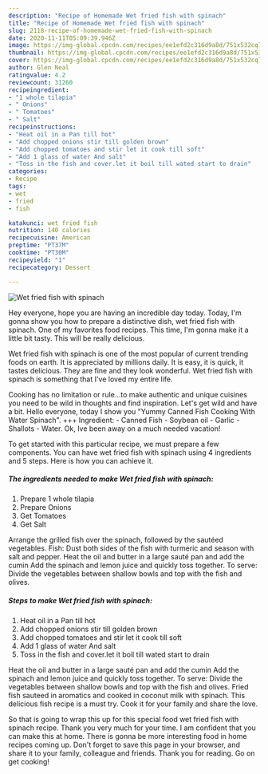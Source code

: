 ```yaml
---
description: "Recipe of Homemade Wet fried fish with spinach"
title: "Recipe of Homemade Wet fried fish with spinach"
slug: 2118-recipe-of-homemade-wet-fried-fish-with-spinach
date: 2020-11-11T05:09:39.946Z
image: https://img-global.cpcdn.com/recipes/ee1efd2c316d9a8d/751x532cq70/wet-fried-fish-with-spinach-recipe-main-photo.jpg
thumbnail: https://img-global.cpcdn.com/recipes/ee1efd2c316d9a8d/751x532cq70/wet-fried-fish-with-spinach-recipe-main-photo.jpg
cover: https://img-global.cpcdn.com/recipes/ee1efd2c316d9a8d/751x532cq70/wet-fried-fish-with-spinach-recipe-main-photo.jpg
author: Glen Neal
ratingvalue: 4.2
reviewcount: 31260
recipeingredient:
- "1 whole tilapia"
- " Onions"
- " Tomatoes"
- " Salt"
recipeinstructions:
- "Heat oil in a Pan till hot"
- "Add chopped onions stir till golden brown"
- "Add chopped tomatoes and stir let it cook till soft"
- "Add 1 glass of water And salt"
- "Toss in the fish and cover.let it boil till wated start to drain"
categories:
- Recipe
tags:
- wet
- fried
- fish

katakunci: wet fried fish 
nutrition: 140 calories
recipecuisine: American
preptime: "PT37M"
cooktime: "PT30M"
recipeyield: "1"
recipecategory: Dessert

---
```



![Wet fried fish with spinach](https://img-global.cpcdn.com/recipes/ee1efd2c316d9a8d/751x532cq70/wet-fried-fish-with-spinach-recipe-main-photo.jpg)

Hey everyone, hope you are having an incredible day today. Today, I'm gonna show you how to prepare a distinctive dish, wet fried fish with spinach. One of my favorites food recipes. This time, I'm gonna make it a little bit tasty. This will be really delicious.

Wet fried fish with spinach is one of the most popular of current trending foods on earth. It is appreciated by millions daily. It is easy, it is quick, it tastes delicious. They are fine and they look wonderful. Wet fried fish with spinach is something that I've loved my entire life.

Cooking has no limitation or rule…to make authentic and unique cuisines you need to be wild in thoughts and find inspiration. Let&#39;s get wild and have a bit. Hello everyone, today I show you &#34;Yummy Canned Fish Cooking With Water Spinach&#34;. +++ Ingredient: - Canned Fish - Soybean oil - Garlic - Shallots - Water. Ok, Ive been away on a much needed vacation!


To get started with this particular recipe, we must prepare a few components. You can have wet fried fish with spinach using 4 ingredients and 5 steps. Here is how you can achieve it.

<!--inarticleads1-->

##### The ingredients needed to make Wet fried fish with spinach:

1. Prepare 1 whole tilapia
1. Prepare  Onions
1. Get  Tomatoes
1. Get  Salt


Arrange the grilled fish over the spinach, followed by the sautéed vegetables. Fish: Dust both sides of the fish with turmeric and season with salt and pepper. Heat the oil and butter in a large sauté pan and add the cumin Add the spinach and lemon juice and quickly toss together. To serve: Divide the vegetables between shallow bowls and top with the fish and olives. 

<!--inarticleads2-->

##### Steps to make Wet fried fish with spinach:

1. Heat oil in a Pan till hot
1. Add chopped onions stir till golden brown
1. Add chopped tomatoes and stir let it cook till soft
1. Add 1 glass of water And salt
1. Toss in the fish and cover.let it boil till wated start to drain


Heat the oil and butter in a large sauté pan and add the cumin Add the spinach and lemon juice and quickly toss together. To serve: Divide the vegetables between shallow bowls and top with the fish and olives. Fried fish sauteed in aromatics and cooked in coconut milk with spinach. This delicious fish recipe is a must try. Cook it for your family and share the love. 

So that is going to wrap this up for this special food wet fried fish with spinach recipe. Thank you very much for your time. I am confident that you can make this at home. There is gonna be more interesting food in home recipes coming up. Don't forget to save this page in your browser, and share it to your family, colleague and friends. Thank you for reading. Go on get cooking!
